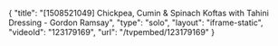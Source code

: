{
    "title": "[1508521049] Chickpea, Cumin & Spinach Koftas with Tahini Dressing - Gordon Ramsay",
    "type": "solo",
    "layout": "iframe-static",
    "videoId": "123179169",
    "url": "\/tvpembed\/123179169"
}
